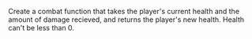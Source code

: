 Create a combat function that takes the player's current health and the amount of damage recieved, and returns the player's new health. Health can't be less than 0.